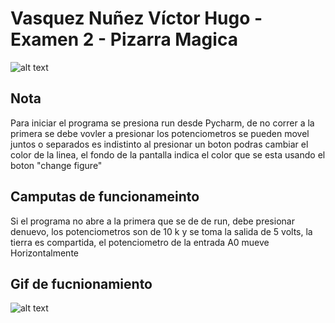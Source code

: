 Vasquez Nuñez Víctor Hugo - Examen 2 - Pizarra Magica
======
![alt text](ReadmeAssets/examen-bob.gif "Examen Bob")

## Nota
Para iniciar el programa se presiona run desde Pycharm, de no correr a la primera se debe vovler a presionar
los potenciometros se pueden movel juntos o separados es indistinto
al presionar un boton podras cambiar el color de la linea, el fondo de la pantalla indica el color que se esta usando
el boton "change figure"
## Camputas de funcionameinto
Si el programa no abre a la primera que se de de run, debe presionar denuevo, los potenciometros son de 10 k y se toma la salida de
5 volts, la tierra es compartida, el potenciometro de la entrada A0 mueve Horizontalmente


## Gif de fucnionamiento
![alt text](ReadmeAssets/gif_usuario)